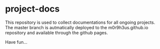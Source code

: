 # project-docs

This repository is used to collect documentations for all ongoing projects. The master branch is autmatically deployed to the 
m0r9h3us.github.io repository and available through the github pages. 

Have fun...
